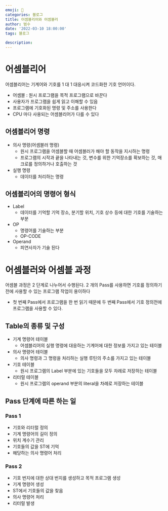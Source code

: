 ```yaml
---
emoji: 🏃
categories: 블로그
title: 어셈블리어와 어셈블러
author: 범수
date: '2022-03-10 18:00:00'
tags: 블로그

description:
---
```


# 어셈블리어

어셈블리어는 기계어와 기호를 1 대 1 대응시켜 코드화한 기호 언어이다.
* 어셈블 : 원시 프로그램을 목적 프로그램으로 바꾼다
* 사용자가 프로그램을 쉽게 읽고 이해할 수 있음
* 프로그램에 기호화된 명령 및 주소를 사용한다
* CPU 마다 사용되는 어셈블리어가 다를 수 있다


## 어셈블리어 명령

* 의사 명령(어셈블러 명령)
  * 원시 프로그램을 어셈블할 때 어셈블러가 해야 할 동작을 지시하는 명령
  * 프로그램의 시작과 끝을 나타내는 것, 변수를 위한 기억장소를 확보하는 것, 매크로를 정의하거나 호출하는 것
* 실행 명령
  * 데이터를 처리하는 명령

## 어셈블리어의 명령어 형식

* Label
  * 데이터를 기억할 기억 장소, 분기할 위치, 기호 상수 등에 대한 기호를 기술하는 부분
* OP
  * 명령어를 기술하는 부분
  * OP-CODE
* Operand
  * 피연사자가 기술 된다

# 어셈블러와 어셈블 과정

어셈블 과정은 2 단계로 나누어서 수행된다. 2 개의 Pass를 사용하면 기호를 정의하기 전에 사용할 수 있는 프로그램 작업이 용이하다

* 첫 번째 Pass에서 프로그램을 한 번 읽기 때문에 두 번째 Pass에서 기호 정의전에 프로그램을 사용할 수 있다.


## Table의 종류 및 구성

* 기계 명령어 테이블
  * 어셈블리어의 실행 명령에 대응하는 기계어에 대한 정보를 가지고 있는 테이블
* 의사 명령어 테이블
  * 의사 명령과 그 명령을 처리하는 실행 루틴의 주소를 가지고 있는 테이블
* 기호 테이블
  * 원시 프로그램의 Label 부분에 있는 기호들을 모두 차례로 저장하는 테이블
* 리터럴 테이블
  * 원시 프로그램의 operand 부분의 literal을 차례로 저장하는 테이블

## Pass 단계에 따른 하는 일

### Pass 1

* 기호와 리터럴 정의
* 기계 명령어의 길이 정의
* 위치 계수기 관리
* 기호들의 값을 ST에 기억
* 해당하는 의사 명령어 처리

### Pass 2

* 기호 번지에 대한 상대 번지를 생성하고 목적 프로그램 생성
* 기계 명령어 생성
* ST에서 기호들의 값을 찾음
* 의사 명령어 처리
* 리터럴 발생